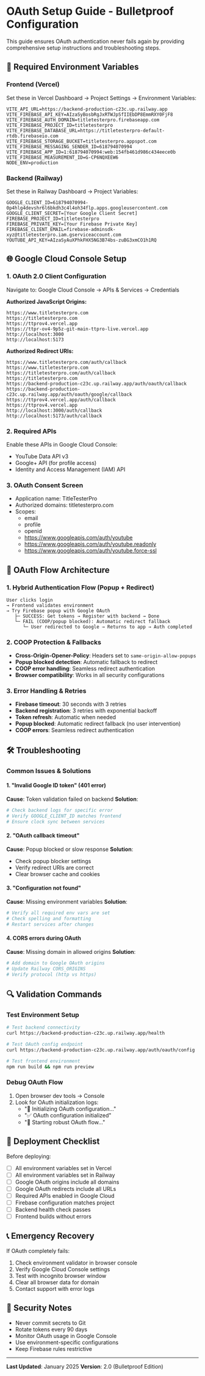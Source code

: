 # OAuth Setup Guide - Bulletproof Configuration

This guide ensures OAuth authentication never fails again by providing comprehensive setup instructions and troubleshooting steps.

## 🔧 Required Environment Variables

### Frontend (Vercel)
Set these in Vercel Dashboard → Project Settings → Environment Variables:

```env
VITE_API_URL=https://backend-production-c23c.up.railway.app
VITE_FIREBASE_API_KEY=AIzaSyBosbRgJxRTWJpSfIIEbDP8EmmRXY0FjF8
VITE_FIREBASE_AUTH_DOMAIN=titletesterpro.firebaseapp.com
VITE_FIREBASE_PROJECT_ID=titletesterpro
VITE_FIREBASE_DATABASE_URL=https://titletesterpro-default-rtdb.firebaseio.com
VITE_FIREBASE_STORAGE_BUCKET=titletesterpro.appspot.com
VITE_FIREBASE_MESSAGING_SENDER_ID=618794070994
VITE_FIREBASE_APP_ID=1:618794070994:web:154fb461d986c434eece0b
VITE_FIREBASE_MEASUREMENT_ID=G-CP6NQXEEW6
NODE_ENV=production
```

### Backend (Railway)
Set these in Railway Dashboard → Project Variables:

```env
GOOGLE_CLIENT_ID=618794070994-0p4hlg4devshr6l6bkdh3c4l4oh34flp.apps.googleusercontent.com
GOOGLE_CLIENT_SECRET=[Your Google Client Secret]
FIREBASE_PROJECT_ID=titletesterpro
FIREBASE_PRIVATE_KEY=[Your Firebase Private Key]
FIREBASE_CLIENT_EMAIL=firebase-adminsdk-xyz@titletesterpro.iam.gserviceaccount.com
YOUTUBE_API_KEY=AIzaSyAuXPhkFHX5NG3B74bs-zuBG3xmCO1h1RQ
```

## 🌐 Google Cloud Console Setup

### 1. OAuth 2.0 Client Configuration
Navigate to: Google Cloud Console → APIs & Services → Credentials

**Authorized JavaScript Origins:**
```
https://www.titletesterpro.com
https://titletesterpro.com
https://ttprov4.vercel.app
https://ttpr-ov4-9p5z-git-main-ttpro-live.vercel.app
http://localhost:3000
http://localhost:5173
```

**Authorized Redirect URIs:**
```
https://www.titletesterpro.com/auth/callback
https://www.titletesterpro.com
https://titletesterpro.com/auth/callback
https://titletesterpro.com
https://backend-production-c23c.up.railway.app/auth/oauth/callback
https://backend-production-c23c.up.railway.app/auth/oauth/google/callback
https://ttprov4.vercel.app/auth/callback
https://ttprov4.vercel.app
http://localhost:3000/auth/callback
http://localhost:5173/auth/callback
```

### 2. Required APIs
Enable these APIs in Google Cloud Console:
- YouTube Data API v3
- Google+ API (for profile access)
- Identity and Access Management (IAM) API

### 3. OAuth Consent Screen
- Application name: TitleTesterPro
- Authorized domains: titletesterpro.com
- Scopes:
  - email
  - profile
  - openid
  - https://www.googleapis.com/auth/youtube
  - https://www.googleapis.com/auth/youtube.readonly
  - https://www.googleapis.com/auth/youtube.force-ssl

## 🔄 OAuth Flow Architecture

### 1. Hybrid Authentication Flow (Popup + Redirect)
```
User clicks login
→ Frontend validates environment
→ Try Firebase popup with Google OAuth
   ├─ SUCCESS: Get tokens → Register with backend → Done
   └─ FAIL (COOP/popup blocked): Automatic redirect fallback
      └─ User redirected to Google → Returns to app → Auth completed
```

### 2. COOP Protection & Fallbacks
- **Cross-Origin-Opener-Policy**: Headers set to `same-origin-allow-popups`
- **Popup blocked detection**: Automatic fallback to redirect
- **COOP error handling**: Seamless redirect authentication
- **Browser compatibility**: Works in all security configurations

### 3. Error Handling & Retries
- **Firebase timeout**: 30 seconds with 3 retries
- **Backend registration**: 3 retries with exponential backoff
- **Token refresh**: Automatic when needed
- **Popup blocked**: Automatic redirect fallback (no user intervention)
- **COOP errors**: Seamless redirect authentication

## 🛠️ Troubleshooting

### Common Issues & Solutions

#### 1. "Invalid Google ID token" (401 error)
**Cause**: Token validation failed on backend
**Solution**:
```bash
# Check backend logs for specific error
# Verify GOOGLE_CLIENT_ID matches frontend
# Ensure clock sync between services
```

#### 2. "OAuth callback timeout"
**Cause**: Popup blocked or slow response
**Solution**:
- Check popup blocker settings
- Verify redirect URIs are correct
- Clear browser cache and cookies

#### 3. "Configuration not found"
**Cause**: Missing environment variables
**Solution**:
```bash
# Verify all required env vars are set
# Check spelling and formatting
# Restart services after changes
```

#### 4. CORS errors during OAuth
**Cause**: Missing domain in allowed origins
**Solution**:
```bash
# Add domain to Google OAuth origins
# Update Railway CORS_ORIGINS
# Verify protocol (http vs https)
```

## 🔍 Validation Commands

### Test Environment Setup
```bash
# Test backend connectivity
curl https://backend-production-c23c.up.railway.app/health

# Test OAuth config endpoint
curl https://backend-production-c23c.up.railway.app/auth/oauth/config

# Test frontend environment
npm run build && npm run preview
```

### Debug OAuth Flow
1. Open browser dev tools → Console
2. Look for OAuth initialization logs:
   - "🔧 Initializing OAuth configuration..."
   - "✅ OAuth configuration initialized"
   - "🚀 Starting robust OAuth flow..."

## 🚀 Deployment Checklist

Before deploying:
- [ ] All environment variables set in Vercel
- [ ] All environment variables set in Railway  
- [ ] Google OAuth origins include all domains
- [ ] Google OAuth redirects include all URLs
- [ ] Required APIs enabled in Google Cloud
- [ ] Firebase configuration matches project
- [ ] Backend health check passes
- [ ] Frontend builds without errors

## 📞 Emergency Recovery

If OAuth completely fails:
1. Check environment validator in browser console
2. Verify Google Cloud Console settings
3. Test with incognito browser window
4. Clear all browser data for domain
5. Contact support with error logs

## 🔐 Security Notes

- Never commit secrets to Git
- Rotate tokens every 90 days
- Monitor OAuth usage in Google Console
- Use environment-specific configurations
- Keep Firebase rules restrictive

---

**Last Updated**: January 2025
**Version**: 2.0 (Bulletproof Edition)